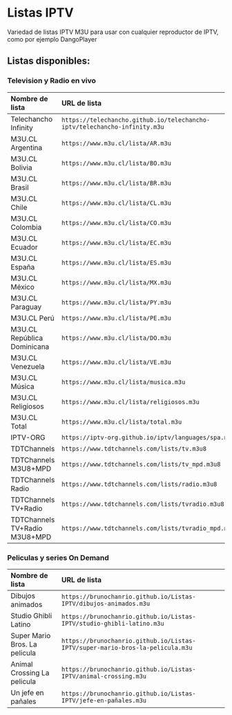 # Listas IPTV
Variedad de listas IPTV M3U para usar con cualquier reproductor de IPTV, como por ejemplo DangoPlayer

## Listas disponibles:
### Television y Radio en vivo
<table>
  <thead>
    <tr><th align="left">Nombre de lista</th><th align="left">URL de lista</th></tr>
  </thead>
  <tbody>
    <tr><td>Telechancho Infinity</td><td nowrap><code>https://telechancho.github.io/telechancho-iptv/telechancho-infinity.m3u</code></td></tr>
    <tr><td>M3U.CL Argentina</td><td nowrap><code>https://www.m3u.cl/lista/AR.m3u</code></td></tr>
    <tr><td>M3U.CL Bolivia</td><td nowrap><code>https://www.m3u.cl/lista/BO.m3u</code></td></tr>
    <tr><td>M3U.CL Brasil</td><td nowrap><code>https://www.m3u.cl/lista/BR.m3u</code></td></tr>
    <tr><td>M3U.CL Chile</td><td nowrap><code>https://www.m3u.cl/lista/CL.m3u</code></td></tr>
    <tr><td>M3U.CL Colombia</td><td nowrap><code>https://www.m3u.cl/lista/CO.m3u</code></td></tr>
    <tr><td>M3U.CL Ecuador</td><td nowrap><code>https://www.m3u.cl/lista/EC.m3u</code></td></tr>
    <tr><td>M3U.CL España</td><td nowrap><code>https://www.m3u.cl/lista/ES.m3u</code></td></tr>
    <tr><td>M3U.CL México</td><td nowrap><code>https://www.m3u.cl/lista/MX.m3u</code></td></tr>
    <tr><td>M3U.CL Paraguay</td><td nowrap><code>https://www.m3u.cl/lista/PY.m3u</code></td></tr>
    <tr><td>M3U.CL Perú</td><td nowrap><code>https://www.m3u.cl/lista/PE.m3u</code></td></tr>
    <tr><td>M3U.CL República Dominicana</td><td nowrap><code>https://www.m3u.cl/lista/DO.m3u</code></td></tr>
    <tr><td>M3U.CL Venezuela</td><td nowrap><code>https://www.m3u.cl/lista/VE.m3u</code></td></tr>
    <tr><td>M3U.CL Música</td><td nowrap><code>https://www.m3u.cl/lista/musica.m3u</code></td></tr>
    <tr><td>M3U.CL Religiosos</td><td nowrap><code>https://www.m3u.cl/lista/religiosos.m3u</code></td></tr>
    <tr><td>M3U.CL Total</td><td nowrap><code>https://www.m3u.cl/lista/total.m3u</code></td></tr>
    <tr><td>IPTV-ORG</td><td nowrap><code>https://iptv-org.github.io/iptv/languages/spa.m3u</code></td></tr>
    <tr><td>TDTChannels</td><td nowrap><code>https://www.tdtchannels.com/lists/tv.m3u8</code></td></tr>
    <tr><td>TDTChannels M3U8+MPD</td><td nowrap><code>https://www.tdtchannels.com/lists/tv_mpd.m3u8</code></td></tr>
    <tr><td>TDTChannels Radio</td><td nowrap><code>https://www.tdtchannels.com/lists/radio.m3u8</code></td></tr>
    <tr><td>TDTChannels TV+Radio</td><td nowrap><code>https://www.tdtchannels.com/lists/tvradio.m3u8</code></td></tr>
    <tr><td>TDTChannels TV+Radio M3U8+MPD</td><td nowrap><code>https://www.tdtchannels.com/lists/tvradio_mpd.m3u8</code></td></tr>
  </tbody>
</table>

### Peliculas y series On Demand
<table>
  <thead>
    <tr><th align="left">Nombre de lista</th><th align="left">URL de lista</th></tr>
  </thead>
  <tbody>
    <tr><td>Dibujos animados</td><td nowrap><code>https://brunochanrio.github.io/Listas-IPTV/dibujos-animados.m3u</code></td></tr>
    <tr><td>Studio Ghibli Latino</td><td nowrap><code>https://brunochanrio.github.io/Listas-IPTV/studio-ghibli-latino.m3u</code></td></tr>
    <tr><td>Super Mario Bros. La pelicula</td><td nowrap><code>https://brunochanrio.github.io/Listas-IPTV/super-mario-bros-la-pelicula.m3u</code></td></tr>
    <tr><td>Animal Crossing La pelicula</td><td nowrap><code>https://brunochanrio.github.io/Listas-IPTV/animal-crossing.m3u</code></td></tr>
        <tr><td>Un jefe en pañales</td><td nowrap><code>https://brunochanrio.github.io/Listas-IPTV/jefe-en-pañales.m3u</code></td></tr>
  </tbody>
</table>

